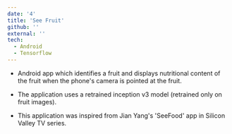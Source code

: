 ```yaml
---
date: '4'
title: 'See Fruit'
github: ''
external: ''
tech:
  - Android
  - Tensorflow
---
```


- Android app which identifies a fruit and displays nutritional content of the
  fruit when the phone's camera is pointed at the fruit.

- The application uses a retrained inception v3 model (retrained only on fruit
  images).

- This application was inspired from Jian Yang's 'SeeFood' app in Silicon Valley
  TV series.
